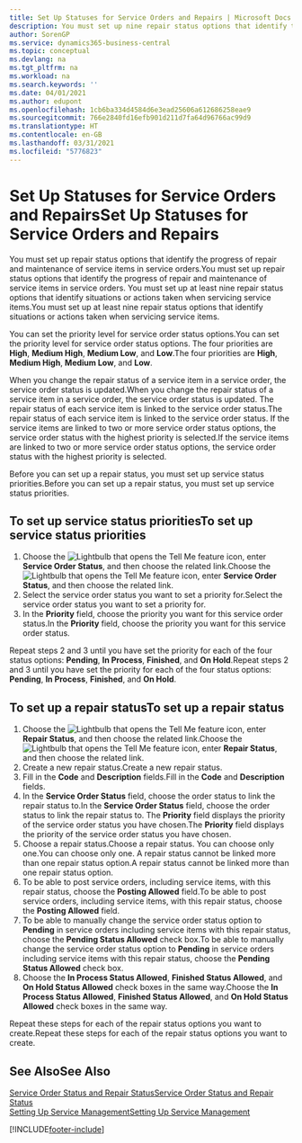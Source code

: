 ```yaml
---
title: Set Up Statuses for Service Orders and Repairs | Microsoft Docs
description: You must set up nine repair status options that identify the progress of repair and maintenance of service items in service orders.
author: SorenGP
ms.service: dynamics365-business-central
ms.topic: conceptual
ms.devlang: na
ms.tgt_pltfrm: na
ms.workload: na
ms.search.keywords: ''
ms.date: 04/01/2021
ms.author: edupont
ms.openlocfilehash: 1cb6ba334d4584d6e3ead25606a612686258eae9
ms.sourcegitcommit: 766e2840fd16efb901d211d7fa64d96766ac99d9
ms.translationtype: HT
ms.contentlocale: en-GB
ms.lasthandoff: 03/31/2021
ms.locfileid: "5776823"
---
```

# <a name="set-up-statuses-for-service-orders-and-repairs"></a><span data-ttu-id="8ff4a-103">Set Up Statuses for Service Orders and Repairs</span><span class="sxs-lookup"><span data-stu-id="8ff4a-103">Set Up Statuses for Service Orders and Repairs</span></span>

<span data-ttu-id="8ff4a-104">You must set up repair status options that identify the progress of repair and maintenance of service items in service orders.</span><span class="sxs-lookup"><span data-stu-id="8ff4a-104">You must set up repair status options that identify the progress of repair and maintenance of service items in service orders.</span></span> <span data-ttu-id="8ff4a-105">You must set up at least nine repair status options that identify situations or actions taken when servicing service items.</span><span class="sxs-lookup"><span data-stu-id="8ff4a-105">You must set up at least nine repair status options that identify situations or actions taken when servicing service items.</span></span>  

<span data-ttu-id="8ff4a-106">You can set the priority level for service order status options.</span><span class="sxs-lookup"><span data-stu-id="8ff4a-106">You can set the priority level for service order status options.</span></span> <span data-ttu-id="8ff4a-107">The four priorities are **High**, **Medium High**, **Medium Low**, and **Low**.</span><span class="sxs-lookup"><span data-stu-id="8ff4a-107">The four priorities are **High**, **Medium High**, **Medium Low**, and **Low**.</span></span>  

<span data-ttu-id="8ff4a-108">When you change the repair status of a service item in a service order, the service order status is updated.</span><span class="sxs-lookup"><span data-stu-id="8ff4a-108">When you change the repair status of a service item in a service order, the service order status is updated.</span></span> <span data-ttu-id="8ff4a-109">The repair status of each service item is linked to the service order status.</span><span class="sxs-lookup"><span data-stu-id="8ff4a-109">The repair status of each service item is linked to the service order status.</span></span> <span data-ttu-id="8ff4a-110">If the service items are linked to two or more service order status options, the service order status with the highest priority is selected.</span><span class="sxs-lookup"><span data-stu-id="8ff4a-110">If the service items are linked to two or more service order status options, the service order status with the highest priority is selected.</span></span>  

<span data-ttu-id="8ff4a-111">Before you can set up a repair status, you must set up service status priorities.</span><span class="sxs-lookup"><span data-stu-id="8ff4a-111">Before you can set up a repair status, you must set up service status priorities.</span></span>

## <a name="to-set-up-service-status-priorities"></a><span data-ttu-id="8ff4a-112">To set up service status priorities</span><span class="sxs-lookup"><span data-stu-id="8ff4a-112">To set up service status priorities</span></span>

1. <span data-ttu-id="8ff4a-113">Choose the ![Lightbulb that opens the Tell Me feature](media/ui-search/search_small.png "Tell me what you want to do") icon, enter **Service Order Status**, and then choose the related link.</span><span class="sxs-lookup"><span data-stu-id="8ff4a-113">Choose the ![Lightbulb that opens the Tell Me feature](media/ui-search/search_small.png "Tell me what you want to do") icon, enter **Service Order Status**, and then choose the related link.</span></span>  
2. <span data-ttu-id="8ff4a-114">Select the service order status you want to set a priority for.</span><span class="sxs-lookup"><span data-stu-id="8ff4a-114">Select the service order status you want to set a priority for.</span></span>  
3. <span data-ttu-id="8ff4a-115">In the **Priority** field, choose the priority you want for this service order status.</span><span class="sxs-lookup"><span data-stu-id="8ff4a-115">In the **Priority** field, choose the priority you want for this service order status.</span></span>  

<span data-ttu-id="8ff4a-116">Repeat steps 2 and 3 until you have set the priority for each of the four status options: **Pending**, **In Process**, **Finished**, and **On Hold**.</span><span class="sxs-lookup"><span data-stu-id="8ff4a-116">Repeat steps 2 and 3 until you have set the priority for each of the four status options: **Pending**, **In Process**, **Finished**, and **On Hold**.</span></span>  

## <a name="to-set-up-a-repair-status"></a><span data-ttu-id="8ff4a-117">To set up a repair status</span><span class="sxs-lookup"><span data-stu-id="8ff4a-117">To set up a repair status</span></span>

1. <span data-ttu-id="8ff4a-118">Choose the ![Lightbulb that opens the Tell Me feature](media/ui-search/search_small.png "Tell me what you want to do") icon, enter **Repair Status**, and then choose the related link.</span><span class="sxs-lookup"><span data-stu-id="8ff4a-118">Choose the ![Lightbulb that opens the Tell Me feature](media/ui-search/search_small.png "Tell me what you want to do") icon, enter **Repair Status**, and then choose the related link.</span></span>
2. <span data-ttu-id="8ff4a-119">Create a new repair status.</span><span class="sxs-lookup"><span data-stu-id="8ff4a-119">Create a new repair status.</span></span>  
3. <span data-ttu-id="8ff4a-120">Fill in the **Code** and **Description** fields.</span><span class="sxs-lookup"><span data-stu-id="8ff4a-120">Fill in the **Code** and **Description** fields.</span></span>  
4. <span data-ttu-id="8ff4a-121">In the **Service Order Status** field, choose the order status to link the repair status to.</span><span class="sxs-lookup"><span data-stu-id="8ff4a-121">In the **Service Order Status** field, choose the order status to link the repair status to.</span></span> <span data-ttu-id="8ff4a-122">The **Priority** field displays the priority of the service order status you have chosen.</span><span class="sxs-lookup"><span data-stu-id="8ff4a-122">The **Priority** field displays the priority of the service order status you have chosen.</span></span>  
5. <span data-ttu-id="8ff4a-123">Choose a repair status.</span><span class="sxs-lookup"><span data-stu-id="8ff4a-123">Choose a repair status.</span></span> <span data-ttu-id="8ff4a-124">You can choose only one.</span><span class="sxs-lookup"><span data-stu-id="8ff4a-124">You can choose only one.</span></span> <span data-ttu-id="8ff4a-125">A repair status cannot be linked more than one repair status option.</span><span class="sxs-lookup"><span data-stu-id="8ff4a-125">A repair status cannot be linked more than one repair status option.</span></span>  
6. <span data-ttu-id="8ff4a-126">To be able to post service orders, including service items, with this repair status, choose the **Posting Allowed** field.</span><span class="sxs-lookup"><span data-stu-id="8ff4a-126">To be able to post service orders, including service items, with this repair status, choose the **Posting Allowed** field.</span></span>  
7. <span data-ttu-id="8ff4a-127">To be able to manually change the service order status option to **Pending** in service orders including service items with this repair status, choose the **Pending Status Allowed** check box.</span><span class="sxs-lookup"><span data-stu-id="8ff4a-127">To be able to manually change the service order status option to **Pending** in service orders including service items with this repair status, choose the **Pending Status Allowed** check box.</span></span>  
8. <span data-ttu-id="8ff4a-128">Choose the **In Process Status Allowed**, **Finished Status Allowed**, and **On Hold Status Allowed** check boxes in the same way.</span><span class="sxs-lookup"><span data-stu-id="8ff4a-128">Choose the **In Process Status Allowed**, **Finished Status Allowed**, and **On Hold Status Allowed** check boxes in the same way.</span></span>

<span data-ttu-id="8ff4a-129">Repeat these steps for each of the repair status options you want to create.</span><span class="sxs-lookup"><span data-stu-id="8ff4a-129">Repeat these steps for each of the repair status options you want to create.</span></span>

## <a name="see-also"></a><span data-ttu-id="8ff4a-130">See Also</span><span class="sxs-lookup"><span data-stu-id="8ff4a-130">See Also</span></span>

[<span data-ttu-id="8ff4a-131">Service Order Status and Repair Status</span><span class="sxs-lookup"><span data-stu-id="8ff4a-131">Service Order Status and Repair Status</span></span>](service-service-order-status-and-repair-status.md)  
[<span data-ttu-id="8ff4a-132">Setting Up Service Management</span><span class="sxs-lookup"><span data-stu-id="8ff4a-132">Setting Up Service Management</span></span>](service-setup-service.md)  


[!INCLUDE[footer-include](includes/footer-banner.md)]